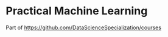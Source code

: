 Practical Machine Learning
=============
Part of https://github.com/DataScienceSpecialization/courses

